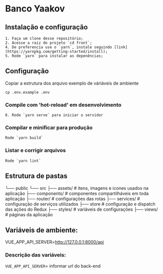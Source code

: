 # Banco Yaakov

## Instalação e configuração
```
1. Faça um clone desse repositório;
2. Acesse a raiz do projeto `cd front`;
4. De preferencia use o `yarn`, instale seguindo [link](https://yarnpkg.com/getting-started/install);
5. Rode `yarn` para instalar as depenências;
```

## Configuração

Copiar a estrutura dos arquivo exemplo de váriáveis de ambiente

```
cp .env.example .env
```

### Compile com 'hot-reload' em desenvolvimento
```
6. Rode `yarn serve` para iniciar o servidor
```

### Compilar e minificar para produção
```
Rode `yarn build`
```

### Listar e corrigir arquivos
```
Rode `yarn lint`
```

## Estrutura de pastas


└── public
└── src
    ├── assets/ # itens, imagens e icones usados na aplicação
    ├── components/ # componentes compartilháveis em toda aplicação
    ├── router/ # configurações das rotas
    ├── services/ # configuração de serviços utilizados
    ├── store # configuração e dispatch das ações do Redux 
    ├── styles/ # variáveis de configurações
    ├── views/ # páginas da aplicação


## Variáveis de ambiente:


VUE_APP_API_SERVER=http://127.0.0.1:8000/api


### Descrição das variáveis:

`VUE_APP_API_SERVER`= informar url do back-end